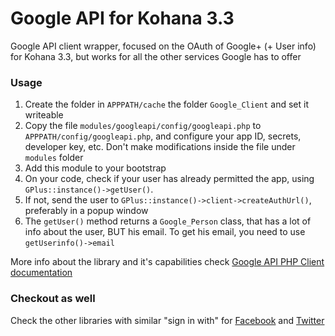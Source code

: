 Google API for Kohana 3.3
================

Google API client wrapper, focused on the OAuth of Google+ (+ User info) for Kohana 3.3, but works for all the other services Google has to offer

### Usage

1. Create the folder in `APPPATH/cache` the folder `Google_Client` and set it writeable
2. Copy the file `modules/googleapi/config/googleapi.php` to `APPPATH/config/googleapi.php`, and configure your app ID, secrets, developer key, etc. Don't make modifications inside the file under `modules` folder
3. Add this module to your bootstrap
4. On your code, check if your user has already permitted the app, using `GPlus::instance()->getUser()`.
5. If not, send the user to `GPlus::instance()->client->createAuthUrl()`, preferably in a popup window
6. The `getUser()` method returns a `Google_Person` class, that has a lot of info about the user, BUT his email. To get his email, you need to use `getUserinfo()->email`

More info about the library and it's capabilities check [Google API PHP Client documentation](https://developers.google.com/api-client-library/php)

### Checkout as well

Check the other libraries with similar "sign in with" for [Facebook](https://github.com/pocesar/facebook-kohana) and [Twitter](https://github.com/pocesar/twitter-kohana)